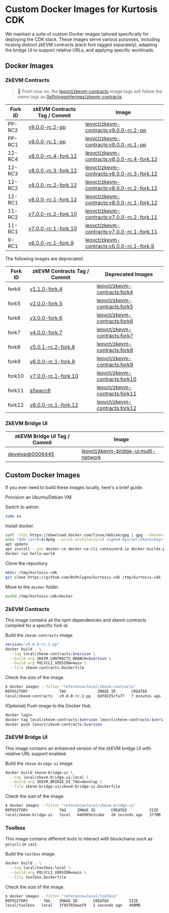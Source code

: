 # Custom Docker Images for Kurtosis CDK

We maintain a suite of custom Docker images tailored specifically for deploying the CDK stack. These images serve various purposes, including hosting distinct zkEVM contracts (each fork tagged separately), adapting the bridge UI to support relative URLs, and applying specific workloads.

## Docker Images

### ZkEVM Contracts

> 🚨 From now on, the [leovct/zkevm-contracts](https://hub.docker.com/repository/docker/leovct/zkevm-contracts/general) image tags will follow the same tags as [0xPolygonHermez/zkevm-contracts](https://github.com/0xPolygonHermez/zkevm-contracts).  

| Fork ID | zkEVM Contracts Tag / Commit | Image |
| ------- | ---------------------------- | ----- |
| PP-RC2 | [v9.0.0-rc.2-pp](https://github.com/0xPolygonHermez/zkevm-contracts/releases/tag/v9.0.0-rc.2-pp) | [leovct/zkevm-contracts:v9.0.0-rc.2-pp](https://hub.docker.com/layers/leovct/zkevm-contracts/v9.0.0-rc.2-pp/images/sha256-9cf68f7583029aa0b46463fe39c06310427c7afe55ba3301e2d57133ffbbf5f9?context=repo) |
| PP-RC1 | [v9.0.0-rc.1-pp](https://github.com/0xPolygonHermez/zkevm-contracts/releases/tag/v9.0.0-rc.1-pp) | [leovct/zkevm-contracts:v9.0.0-rc.1-pp](https://hub.docker.com/layers/leovct/zkevm-contracts/v9.0.0-rc.1-pp/images/sha256-73fe48df04cb3cb631c2f5cd852c878b668ca49a477fe98278f2e0128d45b976?context=repo) |
| 12-RC4 | [v8.0.0-rc.4-fork.12](https://github.com/0xPolygonHermez/zkevm-contracts/releases/tag/v8.0.0-rc.4-fork.12) | [leovct/zkevm-contracts:v8.0.0-rc.4-fork.12](https://hub.docker.com/layers/leovct/zkevm-contracts/v8.0.0-rc.4-fork.12/images/sha256-544b2db63c608b851aa1fd9c4d4e28c63f4253e295a487c4140a6392799f336e?context=repo) |
| 12-RC3 | [v8.0.0-rc.3-fork.12](https://github.com/0xPolygonHermez/zkevm-contracts/releases/tag/v8.0.0-rc.3-fork.12) | [leovct/zkevm-contracts:v8.0.0-rc.3-fork.12](https://hub.docker.com/layers/leovct/zkevm-contracts/v8.0.0-rc.3-fork.12/images/sha256-f3e9a34651403f246572823249b5f698b4e5d311478f87a84cbfa11c2d091705?context=repo) |
| 12-RC2 | [v8.0.0-rc.2-fork.12](https://github.com/0xPolygonHermez/zkevm-contracts/releases/tag/v8.0.0-rc.2-fork.12) | [leovct/zkevm-contracts:v8.0.0-rc.2-fork.12](https://hub.docker.com/layers/leovct/zkevm-contracts/v8.0.0-rc.2-fork.12/images/sha256-5d835411ff43efb1008eeede0d25db79f6cb563e86d76b33274bcaebc8f9f7d0?context=repo) |
| 12-RC1 | [v8.0.0-rc.1-fork.12](https://github.com/0xPolygonHermez/zkevm-contracts/releases/tag/v8.0.0-rc.1-fork.12) | [leovct/zkevm-contracts:v8.0.0-rc.1-fork.12](https://hub.docker.com/layers/leovct/zkevm-contracts/v8.0.0-rc.1-fork.12/images/sha256-2197c0b502b93e77bee36a4b87e318a49c6b97bb74b0aca8a13767ef0e684607?context=repo) |
| 11-RC2 | [v7.0.0-rc.2-fork.10](https://github.com/0xPolygonHermez/zkevm-contracts/commits/v7.0.0-rc.2-fork.10) | [leovct/zkevm-contracts:v7.0.0-rc.2-fork.11](https://hub.docker.com/layers/leovct/zkevm-contracts/v7.0.0-rc.2-fork.11/images/sha256-8e7322525e4c0b6fd5141987d786bfd3f7fec3b0c1724843d99751df5f26f46e?context=explore) |
| 11-RC1 | [v7.0.0-rc.1-fork.10](https://github.com/0xPolygonHermez/zkevm-contracts/commits/v7.0.0-rc.1-fork.10) | [leovct/zkevm-contracts:v7.0.0-rc.1-fork.11](https://hub.docker.com/layers/leovct/zkevm-contracts/v7.0.0-rc.1-fork.11/images/sha256-c29a7bf6c6e03419e3846257d66e4606c2e3b23852b94af409853e67e75b2f36?context=explore) |
| 9-RC1 | [v6.0.0-rc.1-fork.9](https://github.com/0xPolygonHermez/zkevm-contracts/releases/tag/v6.0.0-rc.1-fork.9) | [leovct/zkevm-contracts:v6.0.0-rc.1-fork.9](https://hub.docker.com/layers/leovct/zkevm-contracts/v6.0.0-rc.1-fork.9/images/sha256-6a2e2dde8b15506d18285a203026d1c4f9c64d671e223ff08affacc93fd565fa?context=explore) |

The following images are deprecated:

| Fork ID | zkEVM Contracts Tag / Commit               | Deprecated Images |
| ------- | ------------------------------------------ | ----------------- |
| fork4   | [v1.1.0-fork.4](https://github.com/0xPolygonHermez/zkevm-contracts/releases/tag/v1.1.0-fork.4) | [leovct/zkevm-contracts:fork4](https://hub.docker.com/layers/leovct/zkevm-contracts/fork4/images/sha256-6eb71326538935778d849c404b65bb1e4d3444182b980da68dcd851d01b0973a?context=repo) |
| fork5   | [v2.0.0-fork.5](https://github.com/0xPolygonHermez/zkevm-contracts/releases/tag/v2.0.0-fork.5) | [leovct/zkevm-contracts:fork5](https://hub.docker.com/layers/leovct/zkevm-contracts/fork5/images/sha256-ee77691afe64473bd475b861b3f2b463c4ccf1eee6f164134624e288a14c7a88?context=repo) |
| fork6   | [v3.0.0-fork.6](https://github.com/0xPolygonHermez/zkevm-contracts/releases/tag/v3.0.0-fork.6) | [leovct/zkevm-contracts:fork6](https://hub.docker.com/layers/leovct/zkevm-contracts/fork6/images/sha256-67555b3c936afca1969908cc3809292de5db2407b17bf8ae7d2bee80a6edd600?context=repo) |
| fork7   | [v4.0.0-fork.7](https://github.com/0xPolygonHermez/zkevm-contracts/releases/tag/v4.0.0-fork.7) | [leovct/zkevm-contracts:fork7](https://hub.docker.com/layers/leovct/zkevm-contracts/fork7/images/sha256-80caad2bc1daddbda16874eaa81a0c7f098b6256a385d2d2d7711ebb0a6b5634?context=repo) |
| fork8   | [v5.0.1-rc.2-fork.8](https://github.com/0xPolygonHermez/zkevm-contracts/releases/tag/v5.0.1-rc.2-fork.8) | [leovct/zkevm-contracts:fork8](https://hub.docker.com/layers/leovct/zkevm-contracts/fork8/images/sha256-2c148382800b6ae205811f4e5445b1f412d00738288d32c0c72ba6dd52292aec?context=repo) |
| fork9   | [v6.0.0-rc.1-fork.9](https://github.com/0xPolygonHermez/zkevm-contracts/releases/tag/v6.0.0-rc.1-fork.9) | [leovct/zkevm-contracts:fork9](https://hub.docker.com/layers/leovct/zkevm-contracts/fork9/images/sha256-4061ef77d36053f3471703bdf57e86f9dbef971730eda2dfb9a1627c1f29e9d9?context=repo) |
| fork10  | [v7.0.0-rc.1-fork.10](https://github.com/0xPolygonHermez/zkevm-contracts/releases/tag/v7.0.0-rc.1-fork.10) | [leovct/zkevm-contracts:fork10](https://hub.docker.com/layers/leovct/zkevm-contracts/fork10/images/sha256-d4e52a843cef12f8f2ab1ff2adad1ab6356782228ed9247aac54663ad2a8b21b?context=repo) |
| fork11  | [a5eacc6](https://github.com/0xPolygonHermez/zkevm-contracts/commit/a5eacc6e51d7456c12efcabdfc1c37457f2219b2) | [leovct/zkevm-contracts:fork11](https://hub.docker.com/layers/leovct/zkevm-contracts/fork11/images/sha256-74d2d996cc9a89aac094b3a77d0ab5b78581ac866f703e7e3b771aa730929fa0?context=repo) |
| fork12  | [v8.0.0-rc.1-fork.12](https://github.com/0xPolygonHermez/zkevm-contracts/releases/tag/v8.0.0-rc.1-fork.12) | [leovct/zkevm-contracts:fork12](https://hub.docker.com/layers/leovct/zkevm-contracts/fork12/images/sha256-8c6028410e6089e99d4696a59032d553bf8a8d9e228dca9a07289c0f6df0674b?context=repo) |

### ZkEVM Bridge UI

| zkEVM Bridge UI Tag / Commit | Image |
| ---------------------------- | ----- |
| [develop@0006445](https://github.com/0xPolygonHermez/zkevm-bridge-ui/commit/0006445e1cace5c4d737523fca44af7f7261e041) | [leovct/zkevm-bridge-ui:multi-network](https://hub.docker.com/layers/leovct/zkevm-bridge-ui/multi-network/images/sha256-14b10a03862ce62d68d6e82a18416fb3f6d9ec5a24f96caf36ca0eb6d8a1b68e?context=repo) |

## Custom Docker Images

If you ever need to build these images locally, here's a brief guide.

Provision an Ubuntu/Debian VM.

Switch to admin.

```bash
sudo su
```

Install docker.

```bash
curl -fsSL https://download.docker.com/linux/debian/gpg | gpg --dearmor -o /usr/share/keyrings/docker.gpg
echo "deb [arch=$(dpkg --print-architecture) signed-by=/usr/share/keyrings/docker.gpg] https://download.docker.com/linux/debian bookworm stable" |tee /etc/apt/sources.list.d/docker.list > /dev/null
apt update
apt install --yes docker-ce docker-ce-cli containerd.io docker-buildx-plugin docker-compose-plugin docker-compose
docker run hello-world
```

Clone the repository.

```bash
mkdir /tmp/kurtosis-cdk
git clone https://github.com/0xPolygon/kurtosis-cdk /tmp/kurtosis-cdk
```

Move to the `docker` folder.

```bash
pushd /tmp/kurtosis-cdk/docker
```

### ZkEVM Contracts

This image contains all the npm dependencies and zkevm contracts compiled for a specific fork id.

Build the `zkevm-contracts` image.

```bash
version="v9.0.0-rc.2-pp"
docker build . \
  --tag local/zkevm-contracts:$version \
  --build-arg ZKEVM_CONTRACTS_BRANCH=$version \
  --build-arg POLYCLI_VERSION=main \
  --file zkevm-contracts.Dockerfile
```

Check the size of the image.

```bash
$ docker images --filter "reference=local/zkevm-contracts"
REPOSITORY              TAG              IMAGE ID       CREATED          SIZE
local/zkevm-contracts   v9.0.0-rc.2-pp   bdf8225cfa77   7 minutes ago    2.54GB
```

(Optional) Push image to the Docker Hub.

```bash
docker login
docker tag local/zkevm-contracts:$version leovct/zkevm-contracts:$version
docker push leovct/zkevm-contracts:$version
```

### ZkEVM Bridge UI

This image contains an enhanced version of the zkEVM bridge UI with relative URL support enabled.

Build the `zkevm-bridge-ui` image.

```bash
docker build zkevm-bridge-ui \
  --tag local/zkevm-bridge-ui:local \
  --build-arg ZKEVM_BRIDGE_UI_TAG=develop \
  --file zkevm-bridge-ui/zkevm-bridge-ui.Dockerfile
```

Check the size of the image.

```bash
$ docker images --filter "reference=local/zkevm-bridge-ui"
REPOSITORY              TAG     IMAGE ID       CREATED          SIZE
local/zkevm-bridge-ui   local   040905e1cabe   28 seconds ago   377MB
```

### Toolbox

This image contains different tools to interact with blockchains such as `polycli` or `cast`.

Build the `toolbox` image.

```bash
docker build . \
  --tag local/toolbox:local \
  --build-arg POLYCLI_VERSION=main \
  --file toolbox.Dockerfile
```

Check the size of the image.

```bash
$ docker images --filter "reference=local/toolbox"
REPOSITORY       TAG    IMAGE ID       CREATED         SIZE
local/toolbox   local   3f85f026aaf9   2 seconds ago   490MB
```
